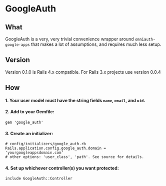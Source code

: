# GoogleAuth

## What

GoogleAuth is a very, very trivial convenience wrapper around `omniauth-google-apps` that
makes a lot of assumptions, and requires much less setup.

## Version

Version 0.1.0 is Rails 4.x compatible. For Rails 3.x projects use version 0.0.4

## How

#### 1. Your user model must have the string fields `name`, `email`, and `uid`.

#### 2. Add to your Gemfile:

    gem 'google_auth'

#### 3. Create an initializer:

    # config/initializers/google_auth.rb
    Rails.application.config.google_auth.domain = 'yourgoogleappsdomain.com'
    # other options: 'user_class', 'path'. See source for details.

#### 4. Set up whichever controller(s) you want protected:

    include GoogleAuth::Controller

